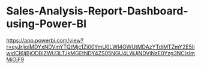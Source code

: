 # Sales-Analysis-Report-Dashboard-using-Power-BI
https://app.powerbi.com/view?r=eyJrIjoiMDYxNDVmYTQtMjc1Zi00YmU0LWI4OWUtMDAzYTdiMTZmY2E5IiwidCI6IjBjODBlZWU3LTJkMGEtNDY4ZS05NGU4LWJjNDViNzE0Yzg3NCIsImMiOjF9
